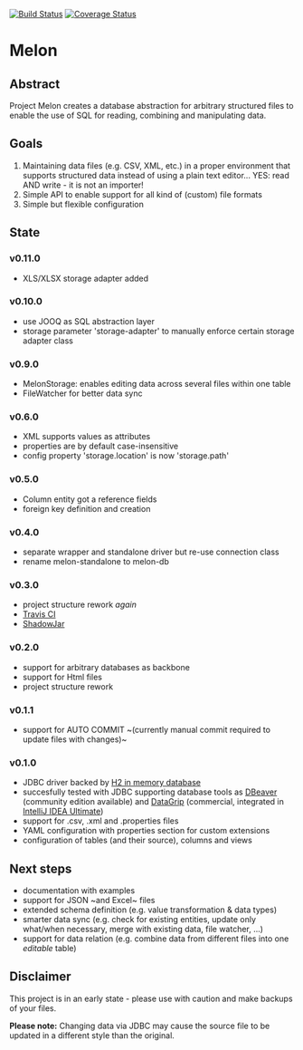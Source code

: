 [![Build Status](https://travis-ci.org/melon-db/melon.svg?branch=master)](https://travis-ci.org/melon-db/melon)
[![Coverage Status](https://coveralls.io/repos/github/melon-db/melon/badge.svg?branch=master)](https://coveralls.io/github/melon-db/melon?branch=master)

# Melon

## Abstract

Project Melon creates a database abstraction for arbitrary structured files to enable the use of SQL for reading, combining and manipulating data.

## Goals

1. Maintaining data files (e.g. CSV, XML, etc.) in a proper environment that supports structured data instead of using a plain text editor... YES: read AND write - it is not an importer!
2. Simple API to enable support for all kind of (custom) file formats
3. Simple but flexible configuration

## State

### v0.11.0

- XLS/XLSX storage adapter added

### v0.10.0

- use JOOQ as SQL abstraction layer
- storage parameter 'storage-adapter' to manually enforce certain storage adapter class

### v0.9.0

- MelonStorage: enables editing data across several files within one table
- FileWatcher for better data sync

### v0.6.0

- XML supports values as attributes
- properties are by default case-insensitive
- config property 'storage.location' is now 'storage.path'

### v0.5.0

- Column entity got a reference fields
- foreign key definition and creation

### v0.4.0

- separate wrapper and standalone driver but re-use connection class
- rename melon-standalone to melon-db

### v0.3.0

- project structure rework *again*
- [Travis CI](https://travis-ci.org/SeeSharpSoft/melon)
- [ShadowJar](https://github.com/johnrengelman/shadow)

### v0.2.0

- support for arbitrary databases as backbone
- support for Html files
- project structure rework

### v0.1.1

- support for AUTO COMMIT ~(currently manual commit required to update files with changes)~

### v0.1.0

- JDBC driver backed by [H2 in memory database](https://github.com/h2database/h2database)
- succesfully tested with JDBC supporting database tools as [DBeaver](https://dbeaver.io/) (community edition available) and [DataGrip](https://www.jetbrains.com/datagrip/) (commercial, integrated in [IntelliJ IDEA Ultimate](https://www.jetbrains.com/idea/))
- support for .csv, .xml and .properties files
- YAML configuration with properties section for custom extensions
- configuration of tables (and their source), columns and views

## Next steps

- documentation with examples
- support for JSON ~and Excel~ files
- extended schema definition (e.g. value transformation & data types)
- smarter data sync (e.g. check for existing entities, update only what/when necessary, merge with existing data, file watcher, ...)
- support for data relation (e.g. combine data from different files into one *editable* table)

## Disclaimer

This project is in an early state - please use with caution and make backups of your files.

**Please note:** Changing data via JDBC may cause the source file to be updated in a different style than the original.
